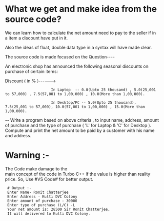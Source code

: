 # What we get and make idea from the source code?

We can learn how to calculate the net amount need to pay to the seller if in a item a discount have put in it.

Also the ideas of  float, double data type in a syntax will have made clear.

The source code is made focused on the Question----

An electronic shop has announced the following seasonal discounts on purchase of certain items:

Discount ( in % )------>

                         In Laptop  -- 0.0(Upto 25 thousand) , 5.0(25,001 to 57,000) , 7.5(57,001 to 1,00,000) , 10.0(More than 1,00,000).

                         In Desktop/PC -- 5.0(Upto 25 thousand), 7.5(25,001 to 57,000), 10.0(57,001 to 1,00,000) , 15.0(More than 1,00,000).

-- Write a program based on above criteria , to input name, address, amount of purchase and the type of purchase ( 'L' for Laptop & 'C' for Desktop ). Compute and print the net amount to be paid by a customer with his name and address.    
# Warning :-

The Code make damage to the  
main concept of the code in         Turbo C++ If the value is           higher than reality price. So,      Use #VS Code# for better output.



     # Output :-
     Enter Name- Ronit Chatterjee 
     Enter Address - Kulti DVC Colony 
     Enter amount of purchase - 30000
     Enter type of purchase (L/C) -L
     Your net amount is: 28500 Sir Ronit Chatterjee.
     It will delivered to Kulti DVC Colony.





